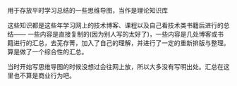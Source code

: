 用于存放平时学习总结的一些思维导图，当作是理论知识库

这些知识都是这些年学习网上的技术博客、课程以及自己看技术类书籍后进行的总结—— 一些内容是直接复制的(因为别人写的太好了)，一些内容是几处博客或书籍进行的汇总，去芜存菁，加入了自己的理解，并进行了一定的重新排版与整理。算是做了一个综合性的汇总。

当时开始写思维导图的时候没想过会往网上放，所以大多没有写明出处。汇总在这里也不算是商业行为吧。